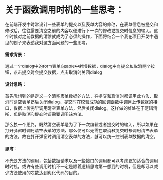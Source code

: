# 关于函数调用时机的一些思考：

在前端开发中时常设计一些表单的提交以及表单内容的修改，在表单信息被提交和修改后，往往需要清空之前的内容以便进行下一次的修改或提交时信息的输入。这个时候对之前数据的清除就成为了必须的操作，下面将结合一个我在项目开发中遇见的例子来表述我对这方面问题的一些思考。

#### 需求背景：

通过一个dialog中的form表单向table中新增数据，dialog中有提交和取消两个按钮，点击提交时会提交数据，点击取消时关闭dialog

#### 设计思路：

首先我想到的是定义一个清空表单数据的方法，在提交和取消时都调用此方法，取消时清空表单然后关闭dialog，提交时在校验成功的回调函数中调用上传数据的接口，数据上传完毕调用清空表单方法，然后关闭dialog。这样做的好处在于逻辑清晰，但是取消和提交时都需要调用该方法。

那么换一个思路，既然清空表单是为了下一次编辑或者提交时的输入，所以如果在打开弹窗时调用清空表单的方法，那么便可以无需在取消和提交时都调用清空表单的方法。故在打开弹窗时调用清空表单的方法，就可以统一控制表单数据的清空。

#### 思考：

不光是方法的调用，包括数据请求以及一些接口的调用都可以考虑更加适合的调用时时机，或许有些调用时机不一定是顺着逻辑思考第一想到的时机，但是却可以减少方法使用的次数达到优化代码的目的。





